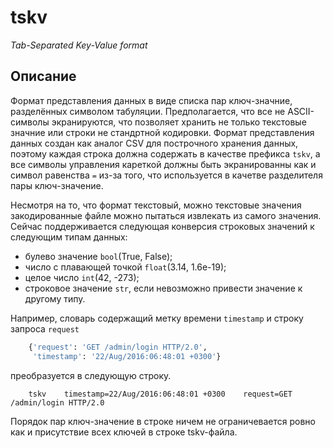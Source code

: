 # tskv

*Tab-Separated Key-Value format*

## Описание

Формат представления данных в виде списка пар ключ-значние, разделённых символом табуляции. Предполагается, что все не ASCII-символы экранируются, что позволяет хранить не только текстовые значние или строки не стандртной кодировки. Формат представления данных создан как aналог CSV для построчного хранения данных, поэтому каждая строка должна содержать в качестве префикса `tskv`, а все символы управления кареткой должны быть экранированны как и символ равенства `=` из-за того, что используется в качетве разделителя пары ключ-значение.

Несмотря на то, что формат текстовый, можно текстовые значения закодированные файле можно пытаться извлекать из самого значения. Сейчас поддерживается следующая конверсия строковых значений к следующим типам данных:

- булево значение `bool`(True, False);
- число с плавающей точкой `float`(3.14, 1.6e-19);
- целое число `int`(42, -273);
- строковое значение `str`, если невозможно привести значение к другому типу.

Например, словарь содержащий метку времени `timestamp` и строку запроса `request`
```python
    {'request': 'GET /admin/login HTTP/2.0',
     'timestamp': '22/Aug/2016:06:48:01 +0300'}
```
преобразуется в следующую строку.
```
    tskv    timestamp=22/Aug/2016:06:48:01 +0300    request=GET /admin/login HTTP/2.0
```

Порядок пар ключ-значение в строке ничем не ограничевается ровно как и присутствие всех ключей в строке tskv-файла.
